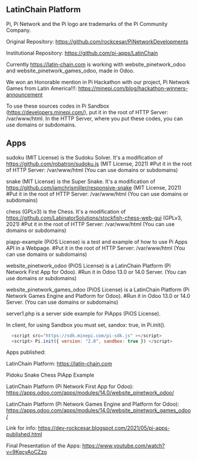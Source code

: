 LatinChain Platform
-----------------

Pi, Pi Network and the Pi logo are trademarks of the Pi Community Company.

Original Repository: https://github.com/rockcesar/PiNetworkDevelopments

Institutional Repository: https://github.com/pi-apps/LatinChain

Currently https://latin-chain.com is working with website_pinetwork_odoo and website_pinetwork_games_odoo, made in Odoo.

We won an Honorable mention in Pi Hackathon with our project, Pi Network Games from Latin America!!!:
https://minepi.com/blog/hackathon-winners-announcement

To use these sources codes in Pi Sandbox (https://developers.minepi.com/), put it in the root of HTTP Server: /var/www/html.
In the HTTP Server, where you put these codes, you can use domains or subdomains.

Apps
-----------------

sudoku (MIT License) is the Sudoku Solver. It's a modification of https://github.com/robatron/sudoku.js (MIT License, 2021)
#Put it in the root of HTTP Server: /var/www/html (You can use domains or subdomains)

snake (MIT License) is the Super Snake. It's a modification of https://github.com/iamchrismiller/responsive-snake (MIT License, 2021)
#Put it in the root of HTTP Server: /var/www/html (You can use domains or subdomains)

chess (GPLv3) is the Chess. It's a modification of https://github.com/LabinatorSolutions/stockfish-chess-web-gui (GPLv3, 2021)
#Put it in the root of HTTP Server: /var/www/html (You can use domains or subdomains)

piapp-example (PiOS License) is a test and example of how to use Pi Apps API in a Webpage.
#Put it in the root of HTTP Server: /var/www/html (You can use domains or subdomains)

website_pinetwork_odoo (PiOS License) is a LatinChain Platform (Pi Network First App for Odoo).
#Run it in Odoo 13.0 or 14.0 Server. (You can use domains or subdomains)

website_pinetwork_games_odoo (PiOS License) is a LatinChain Platform (Pi Network Games Engine and Platform for Odoo).
#Run it in Odoo 13.0 or 14.0 Server. (You can use domains or subdomains)

server1.php is a server side example for PiApps (PiOS License).

In client, for using Sandbox you must set, sandox: true, in Pi.init().

```javascript
  <script src="https://sdk.minepi.com/pi-sdk.js" ></script>
  <script> Pi.init({ version: "2.0", sandbox: true }) </script>
```

Apps published:

LatinChain Platform:
https://latin-chain.com

Pidoku
Snake
Chess
PiApp Example

LatinChain Platform (Pi Network First App for Odoo):
https://apps.odoo.com/apps/modules/14.0/website_pinetwork_odoo/

LatinChain Platform (Pi Network Games Engine and Platform for Odoo):
https://apps.odoo.com/apps/modules/14.0/website_pinetwork_games_odoo/

Link for info:
https://dev-rockcesar.blogspot.com/2021/05/pi-apps-published.html

Final Presentation of the Apps:
https://www.youtube.com/watch?v=9KqcyAoCZzo
